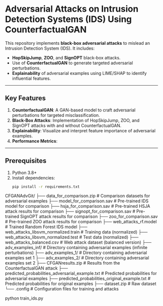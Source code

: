 # Adversarial Attacks on Intrusion Detection Systems (IDS) Using CounterfactualGAN

This repository implements **black-box adversarial attacks** to mislead an Intrusion Detection System (IDS). It includes:

- **HopSkipJump**, **ZOO**, and **SignOPT** black-box attacks.
- Use of **CounterfactualGAN** to generate targeted adversarial perturbations.
- **Explainability** of adversarial examples using LIME/SHAP to identify influential features.

---

## Key Features

1. **CounterfactualGAN**: A GAN-based model to craft adversarial perturbations for targeted misclassification.
2. **Black-Box Attacks**: Implementation of HopSkipJump, ZOO, and SignOPT attacks with and without CounterfactualGAN.
3. **Explainability**: Visualize and interpret feature importance of adversarial examples.
4. **Performance Metrics**:

---

## Prerequisites

1. Python 3.8+
2. Install dependencies:
   ```bash
   pip install -r requirements.txt
CFGANAdvGit/
├── data_for_comparison.zip     # Comparison datasets for adversarial examples
├── model_for_comparison.sav    # Pre-trained IDS model for comparison
├── hsja_for_comparison.sav     # Pre-trained HSJA attack results for comparison
├── signopt_for_comparison.sav  # Pre-trained SignOPT attack results for comparison
├── zoo_for_comparison.sav      # Pre-trained ZOO attack results for comparison
├── web_attacks_rf.model        # Trained Random Forest IDS model
├── web_attacks_libsvm_normalized.train  # Training data (normalized)
├── web_attacks_libsvm_normalized.test   # Test data (normalized)
├── web_attacks_balanced.csv    # Web attack dataset (balanced version)
├── adv_examples_inf/           # Directory containing adversarial examples (infinite perturbations)
├── adv_examples_1/             # Directory containing adversarial examples set 1
├── adv_examples_2/             # Directory containing adversarial examples set 2
├── CFGANresults.zip            # Results from the CounterfactualGAN attack
├── predicted_probabilities_adversarial_example.txt  # Predicted probabilities for adversarial examples
├── predicted_probabilities_original_example.txt     # Predicted probabilities for original examples
├── dataset.zip                # Raw dataset
└── .config                    # Configuration files for training and attacks


python train_ids.py
